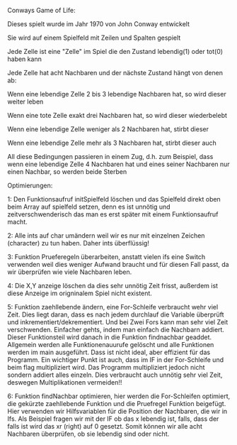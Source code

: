 Conways Game of Life:

Dieses spielt wurde im Jahr 1970 von John Conway entwickelt

Sie wird auf einem Spielfeld mit Zeilen und Spalten gespielt

Jede Zelle ist eine "Zelle" im Spiel die den Zustand lebendig(1) oder tot(0) haben kann

Jede Zelle hat acht Nachbaren und der nächste Zustand hängt von denen ab:

Wenn eine lebendige Zelle 2 bis 3 lebendige Nachbaren hat, so wird dieser weiter leben

Wenn eine tote Zelle exakt drei Nachbaren hat, so wird dieser wiederbelebt

Wenn eine lebendige Zelle weniger als 2 Nachbaren hat, stirbt dieser 

Wenn eine lebendige Zelle mehr als 3 Nachbaren hat, stirbt dieser auch

                   
All diese Bedingungen passieren in einem Zug, d.h. zum Beispiel, dass wenn eine lebendige Zelle 4 Nachbaren hat und eines seiner Nachbaren nur einen Nachbar, so werden beide Sterben


Optimierungen:

1: Den Funktionsaufruf initSpielfeld löschen und das Spielfeld direkt oben beim Array auf spielfeld setzen, denn es ist unnötig und zeitverschwenderisch das man es erst später mit einem Funktionsaufruf macht.

2: Alle ints auf char umändern weil wir es nur mit einzelnen Zeichen (character) zu tun haben. Daher ints überflüssig!

3: Funktion Prueferegeln überarbeiten, anstatt vielen ifs eine Switch verwenden weil dies weniger Aufwand braucht und für diesen Fall passt, da wir überprüfen wie viele Nachbaren leben.

4: Die X,Y anzeige löschen da dies sehr unnötig Zeit frisst, außerdem ist diese Anzeige im origninalem Spiel nicht existent.

5: Funktion zaehllebende ändern, eine For-Schleife verbraucht wehr viel Zeit. Dies liegt daran, dass es nach jedem durchlauf die Variable überprüft und inkrementiert/dekrementiert. Und bei Zwei Fors kann man sehr viel Zeit verschwenden. Einfacher gehts, indem man einfach die Nachbarn addiert. Dieser Funktionsteil wird danach in die Funktion findnachbar geaddet. Allgemein werden alle Funktionenauurufe gelöscht und alle Funktionen werden im main ausgeführt. Dass ist nicht ideal, aber effizient für das Programm. Ein wichtiger Punkt ist auch, dass im IF in der For-Schleife und beim flag multipliziert wird. Das Programm multipliziert jedoch nicht sondern addiert alles einzeln. Dies verbraucht auch unnötig sehr viel Zeit, deswegen Multiplikationen vermeiden!!

6: Funktion findNachbar optimieren, hier werden die For-Schleifen optimiert, die gekürzte zaehllebende Funktion und die Pruefregel Funktion beigefügt. Hier verwenden wir Hilfsvariablen für die Position der Nachbaren, die wir in Ifs. Als Beispiel fragen wir mit der IF ob das x lebendig ist, falls, dass der falls ist wird das xr (right) auf 0 gesetzt. Somit können wir alle acht Nachbaren überprüfen, ob sie lebendig sind oder nicht.



